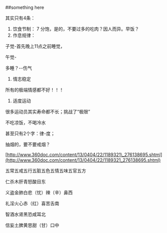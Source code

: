 




##something here



其实只有4条：

1. 饮食节制：
   7
   分饱，是的，不要过多的吃肉？因人而异。早饭？
2. 作息规律：

子觉-首先晚上11点之前睡觉，

午觉-

多睡？--伤气



1. 情志稳定

所有的极端情感都不好！！！



1. 适度运动

很多运动员其实寿命都不长；挑战了“极限”







不吃凉饭，不喝冷水



甚至只有2个字：律-度；







抽烟的，要不要戒烟？







[http://www.360doc.com/content/13/0404/22/1189321\_276138695.shtml](http://www.360doc.com/content/13/0404/22/1189321_276138695.shtml)





五常五戒五行五脏五色五情五味五官五方

仁杀木肝青怒酸目东

义盗金肺白悲（忧）辣（辛）鼻西

礼淫火心赤（红）喜苦舌南

智酒水肾黑恐咸耳北

信妄土脾黄思甜（甘）口中

